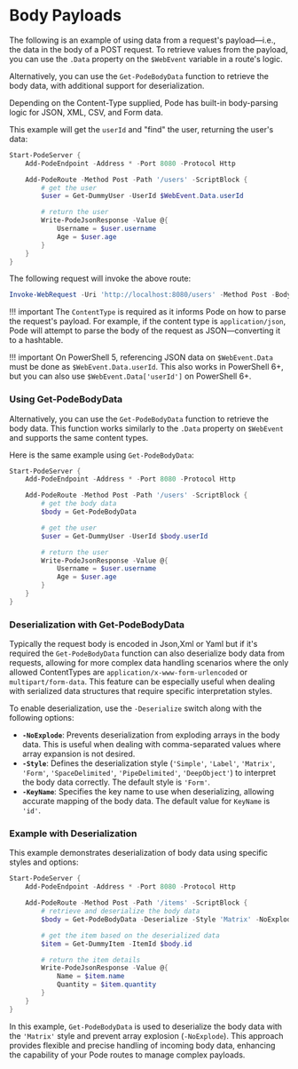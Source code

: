 # Body Payloads

The following is an example of using data from a request's payload—i.e., the data in the body of a POST request. To retrieve values from the payload, you can use the `.Data` property on the `$WebEvent` variable in a route's logic.

Alternatively, you can use the `Get-PodeBodyData` function to retrieve the body data, with additional support for deserialization.

Depending on the Content-Type supplied, Pode has built-in body-parsing logic for JSON, XML, CSV, and Form data.

This example will get the `userId` and "find" the user, returning the user's data:

```powershell
Start-PodeServer {
    Add-PodeEndpoint -Address * -Port 8080 -Protocol Http

    Add-PodeRoute -Method Post -Path '/users' -ScriptBlock {
        # get the user
        $user = Get-DummyUser -UserId $WebEvent.Data.userId

        # return the user
        Write-PodeJsonResponse -Value @{
            Username = $user.username
            Age = $user.age
        }
    }
}
```

The following request will invoke the above route:

```powershell
Invoke-WebRequest -Uri 'http://localhost:8080/users' -Method Post -Body '{ "userId": 12345 }' -ContentType 'application/json'
```

!!! important
    The `ContentType` is required as it informs Pode on how to parse the request's payload. For example, if the content type is `application/json`, Pode will attempt to parse the body of the request as JSON—converting it to a hashtable.

!!! important
    On PowerShell 5, referencing JSON data on `$WebEvent.Data` must be done as `$WebEvent.Data.userId`. This also works in PowerShell 6+, but you can also use `$WebEvent.Data['userId']` on PowerShell 6+.

### Using Get-PodeBodyData

Alternatively, you can use the `Get-PodeBodyData` function to retrieve the body data. This function works similarly to the `.Data` property on `$WebEvent` and supports the same content types.

Here is the same example using `Get-PodeBodyData`:

```powershell
Start-PodeServer {
    Add-PodeEndpoint -Address * -Port 8080 -Protocol Http

    Add-PodeRoute -Method Post -Path '/users' -ScriptBlock {
        # get the body data
        $body = Get-PodeBodyData

        # get the user
        $user = Get-DummyUser -UserId $body.userId

        # return the user
        Write-PodeJsonResponse -Value @{
            Username = $user.username
            Age = $user.age
        }
    }
}
```

### Deserialization with Get-PodeBodyData

Typically the request body is encoded in Json,Xml or Yaml but if it's required the `Get-PodeBodyData` function can also deserialize body data from requests, allowing for more complex data handling scenarios where the only allowed ContentTypes are `application/x-www-form-urlencoded` or `multipart/form-data`. This feature can be especially useful when dealing with serialized data structures that require specific interpretation styles.

To enable deserialization, use the `-Deserialize` switch along with the following options:

- **`-NoExplode`**: Prevents deserialization from exploding arrays in the body data. This is useful when dealing with comma-separated values where array expansion is not desired.
- **`-Style`**: Defines the deserialization style (`'Simple'`, `'Label'`, `'Matrix'`, `'Form'`, `'SpaceDelimited'`, `'PipeDelimited'`, `'DeepObject'`) to interpret the body data correctly. The default style is `'Form'`.
- **`-KeyName`**: Specifies the key name to use when deserializing, allowing accurate mapping of the body data. The default value for `KeyName` is `'id'`.

### Example with Deserialization

This example demonstrates deserialization of body data using specific styles and options:

```powershell
Start-PodeServer {
    Add-PodeEndpoint -Address * -Port 8080 -Protocol Http

    Add-PodeRoute -Method Post -Path '/items' -ScriptBlock {
        # retrieve and deserialize the body data
        $body = Get-PodeBodyData -Deserialize -Style 'Matrix' -NoExplode

        # get the item based on the deserialized data
        $item = Get-DummyItem -ItemId $body.id

        # return the item details
        Write-PodeJsonResponse -Value @{
            Name = $item.name
            Quantity = $item.quantity
        }
    }
}
```

In this example, `Get-PodeBodyData` is used to deserialize the body data with the `'Matrix'` style and prevent array explosion (`-NoExplode`). This approach provides flexible and precise handling of incoming body data, enhancing the capability of your Pode routes to manage complex payloads.